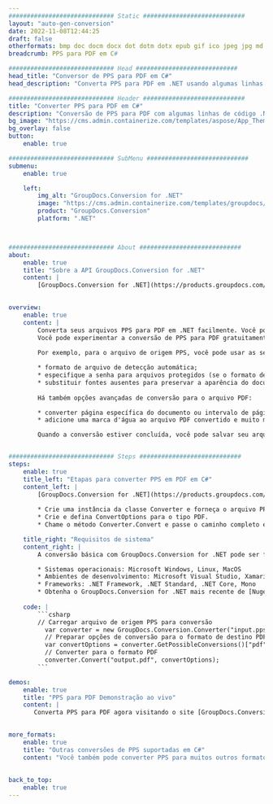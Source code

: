 ```yaml
---
############################# Static ############################
layout: "auto-gen-conversion"
date: 2022-11-08T12:44:25
draft: false
otherformats: bmp doc docm docx dot dotm dotx epub gif ico jpeg jpg md odt ott pdf png psd rtf tex tif tiff txt xps
breadcrumb: PPS para PDF em C#

############################# Head ############################
head_title: "Conversor de PPS para PDF em C#"
head_description: "Converta PPS para PDF em .NET usando algumas linhas de código. Use a API de conversão de documentos do GroupDocs para converter mais de 160 formatos de arquivo."

############################# Header ############################
title: "Converter PPS para PDF em C#"
description: "Conversão de PPS para PDF com algumas linhas de código .NET"
bg_image: "https://cms.admin.containerize.com/templates/aspose/App_Themes/V3/images/bg/header1.png"
bg_overlay: false
button:
    enable: true

############################# SubMenu ############################
submenu:
    enable: true

    left:
        img_alt: "GroupDocs.Conversion for .NET"
        image: "https://cms.admin.containerize.com/templates/groupdocs/images/product-logos/90x90-noborder/groupdocs-conversion-net.png"
        product: "GroupDocs.Conversion"
        platform: ".NET"



############################# About ############################
about:
    enable: true
    title: "Sobre a API GroupDocs.Conversion for .NET"
    content: |
        [GroupDocs.Conversion for .NET](https://products.groupdocs.com/conversion/net/) pode ser usado para converter Microsoft Word, Excel, PowerPoint, PDF, Visio e outros formatos. GroupDocs.Conversion é uma API independente que é adequada para sistemas internos e de back-end onde é necessário alto desempenho. Não depende de nenhum software como Microsoft ou Open Office.
    

overview:
    enable: true
    content: |
        Converta seus arquivos PPS para PDF em .NET facilmente. Você pode usar apenas algumas linhas de código C# em qualquer plataforma de sua escolha, como - Windows, Linux, macOS.
        Você pode experimentar a conversão de PPS para PDF gratuitamente e avaliar a qualidade dos resultados da conversão. Juntamente com cenários de conversão de arquivo simples, você pode tentar opções mais avançadas para carregar o arquivo de origem PPS e para salvar o resultado de saída PDF. 
        
        Por exemplo, para o arquivo de origem PPS, você pode usar as seguintes opções de carregamento:

        * formato de arquivo de detecção automática;
        * especifique a senha para arquivos protegidos (se o formato de arquivo suportar);
        * substituir fontes ausentes para preservar a aparência do documento.
        
        Há também opções avançadas de conversão para o arquivo PDF:

        * converter página específica do documento ou intervalo de páginas;
        * adicione uma marca d'água ao arquivo PDF convertido e muito mais.

        Quando a conversão estiver concluída, você pode salvar seu arquivo PDF no caminho do arquivo local ou em qualquer armazenamento de terceiros, como FTP, Amazon S3, Google Drive, Dropbox etc. Observe - para converter PPS para {{ TO}} não há necessidade de nenhum software adicional instalado - como MS Office, Open Office, Adobe Acrobat Reader etc.


############################# Steps ############################
steps:
    enable: true
    title_left: "Etapas para converter PPS em PDF em C#"
    content_left: |
        [GroupDocs.Conversion for .NET](https://products.groupdocs.com/conversion/net/) torna mais fácil para os desenvolvedores converter um arquivo PPS para PDF com algumas linhas de código.
        
        * Crie uma instância da classe Converter e forneça o arquivo PPS com o caminho completo
        * Crie e defina ConvertOptions para o tipo PDF.
        * Chame o método Converter.Convert e passe o caminho completo e o formato (PDF) como parâmetro

    title_right: "Requisitos de sistema"
    content_right: |
        A conversão básica com GroupDocs.Conversion for .NET pode ser feita em apenas algumas etapas simples. Nossas APIs são suportadas em todas as principais plataformas e sistemas operacionais. Antes de executar o código abaixo, certifique-se de ter os seguintes pré-requisitos instalados em seu sistema.

        * Sistemas operacionais: Microsoft Windows, Linux, MacOS
        * Ambientes de desenvolvimento: Microsoft Visual Studio, Xamarin, MonoDevelop
        * Frameworks: .NET Framework, .NET Standard, .NET Core, Mono
        * Obtenha o GroupDocs.Conversion for .NET mais recente de [Nuget](https://www.nuget.org/packages/groupdocs.conversion)
         
    code: |
        ```csharp    
        // Carregar arquivo de origem PPS para conversão
          var converter = new GroupDocs.Conversion.Converter("input.pps");
          // Preparar opções de conversão para o formato de destino PDF
          var convertOptions = converter.GetPossibleConversions()["pdf"].ConvertOptions;
          // Converter para o formato PDF
          converter.Convert("output.pdf", convertOptions);
        ```

demos:
    enable: true
    title: "PPS para PDF Demonstração ao vivo"
    content: |
       Converta PPS para PDF agora visitando o site [GroupDocs.Conversion App](https://products.groupdocs.app/conversion/family). A demonstração online tem as seguintes vantagens
          

more_formats:
    enable: true
    title: "Outras conversões de PPS suportadas em C#"
    content: "Você também pode converter PPS para muitos outros formatos de arquivo. Por favor, veja a lista abaixo."
       
       
back_to_top:
    enable: true
---
```

